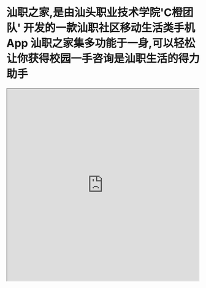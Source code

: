 # 汕职之家,是由汕头职业技术学院'C橙团队' 开发的一款汕职社区移动生活类手机App 汕职之家集多功能于一身,可以轻松让你获得校园一手咨询是汕职生活的得力助手

<iframe height=500 width=500 src="http://119.29.121.145/szzj.gif">

汕职之家使用Bmob做为后端云，App里面集成了Bmob的推送，短信验证， 数据库等功能，实现了App常见的功能，使用了GitHub上的多个开源库，比如网络请求，图片框架，下拉刷新库，菜单控件等，对接了微信分享，友盟用户统计，360加固等。是新手学习Android的入门代码。

汕职之家官网：[ccszzj.bmob.cn](ccszzj.bmob.cn "汕职之家官网")

汕职之家下载地址：[http://android.myapp.com/myapp/detail.htm?apkName=com.example.czero.szzj](http://android.myapp.com/myapp/detail.htm?apkName=com.example.czero.szzj "下载链接")

扫码下载：             ![](http://119.29.121.145/2.png)




